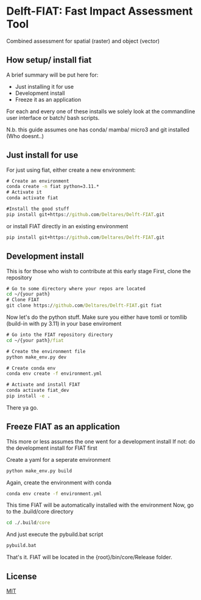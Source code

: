 # Delft-FIAT: Fast Impact Assessment Tool
Combined assessment for spatial (raster) and object (vector)

## How setup/ install fiat
A brief summary will be put here for:
- Just installing it for use
- Development install
- Freeze it as an application

For each and every one of these installs we solely look at the
commandline user interface or batch/ bash scripts.

N.b. this guide assumes one has conda/ mamba/ micro3 and git installed
(Who doesnt..)

## Just install for use
For just using fiat, either create a new environment:
```bat
# Create an environment
conda create -n fiat python=3.11.*
# Activate it
conda activate fiat

#Install the good stuff
pip install git+https://github.com/Deltares/Delft-FIAT.git
```

or install FIAT directly in an existing environment
```bat
pip install git+https://github.com/Deltares/Delft-FIAT.git
```

## Development install
This is for those who wish to contribute at this early stage
First, clone the repository
```bat
# Go to some directory where your repos are located
cd ~/{your path}
# Clone FIAT
git clone https://github.com/Deltares/Delft-FIAT.git fiat
```

Now let's do the python stuff.
Make sure you either have tomli or tomllib (build-in with py 3.11) 
in your base enviroment
```bat
# Go into the FIAT repository directory
cd ~/{your path}/fiat

# Create the environment file
python make_env.py dev

# Create conda env
conda env create -f environment.yml

# Activate and install FIAT
conda activate fiat_dev
pip install -e .
```

There ya go.

## Freeze FIAT as an application
This more or less assumes the one went for a development install
If not: do the development install for FIAT first

Create a yaml for a seperate environment
```bat
python make_env.py build
```

Again, create the environment with conda
```bat
conda env create -f environment.yml
```

This time FIAT will be automatically installed with the environment
Now, go to the .build/core directory
```bat
cd ./.build/core
```

And just execute the pybuild.bat script
```bat
pybuild.bat
```

That's it. 
FIAT will be located in the {root}/bin/core/Release folder. 

## License
[MIT](https://github.com/Deltares/Delft-FIAT/blob/master/LICENSE)
